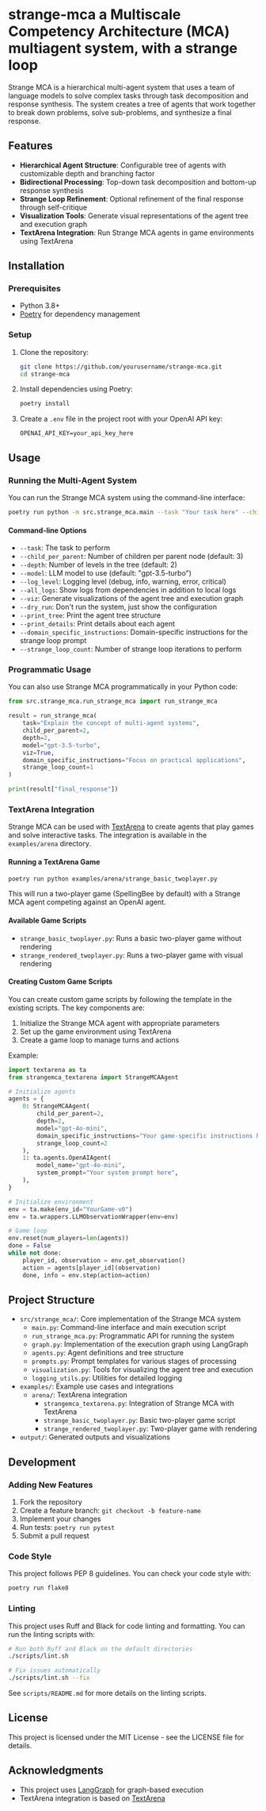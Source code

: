 # strange-mca a Multiscale Competency Architecture (MCA) multiagent system, with a strange loop

Strange MCA is a hierarchical multi-agent system that uses a team of language models to solve complex tasks through task decomposition and response synthesis. The system creates a tree of agents that work together to break down problems, solve sub-problems, and synthesize a final response.

## Features

- **Hierarchical Agent Structure**: Configurable tree of agents with customizable depth and branching factor
- **Bidirectional Processing**: Top-down task decomposition and bottom-up response synthesis
- **Strange Loop Refinement**: Optional refinement of the final response through self-critique
- **Visualization Tools**: Generate visual representations of the agent tree and execution graph
- **TextArena Integration**: Run Strange MCA agents in game environments using TextArena

## Installation

### Prerequisites

- Python 3.8+
- [Poetry](https://python-poetry.org/) for dependency management

### Setup

1. Clone the repository:
   ```bash
   git clone https://github.com/yourusername/strange-mca.git
   cd strange-mca
   ```

2. Install dependencies using Poetry:
   ```bash
   poetry install
   ```

3. Create a `.env` file in the project root with your OpenAI API key:
   ```
   OPENAI_API_KEY=your_api_key_here
   ```

## Usage

### Running the Multi-Agent System

You can run the Strange MCA system using the command-line interface:

```bash
poetry run python -m src.strange_mca.main --task "Your task here" --child_per_parent 3 --depth 2 --model "gpt-3.5-turbo"
```

#### Command-line Options

- `--task`: The task to perform
- `--child_per_parent`: Number of children per parent node (default: 3)
- `--depth`: Number of levels in the tree (default: 2)
- `--model`: LLM model to use (default: "gpt-3.5-turbo")
- `--log_level`: Logging level (debug, info, warning, error, critical)
- `--all_logs`: Show logs from dependencies in addition to local logs
- `--viz`: Generate visualizations of the agent tree and execution graph
- `--dry_run`: Don't run the system, just show the configuration
- `--print_tree`: Print the agent tree structure
- `--print_details`: Print details about each agent
- `--domain_specific_instructions`: Domain-specific instructions for the strange loop prompt
- `--strange_loop_count`: Number of strange loop iterations to perform

### Programmatic Usage

You can also use Strange MCA programmatically in your Python code:

```python
from src.strange_mca.run_strange_mca import run_strange_mca

result = run_strange_mca(
    task="Explain the concept of multi-agent systems",
    child_per_parent=2,
    depth=2,
    model="gpt-3.5-turbo",
    viz=True,
    domain_specific_instructions="Focus on practical applications",
    strange_loop_count=1
)

print(result["final_response"])
```

### TextArena Integration

Strange MCA can be used with [TextArena](https://github.com/microsoft/TextWorld) to create agents that play games and solve interactive tasks. The integration is available in the `examples/arena` directory.

#### Running a TextArena Game

```bash
poetry run python examples/arena/strange_basic_twoplayer.py
```

This will run a two-player game (SpellingBee by default) with a Strange MCA agent competing against an OpenAI agent.

#### Available Game Scripts

- `strange_basic_twoplayer.py`: Runs a basic two-player game without rendering
- `strange_rendered_twoplayer.py`: Runs a two-player game with visual rendering

#### Creating Custom Game Scripts

You can create custom game scripts by following the template in the existing scripts. The key components are:

1. Initialize the Strange MCA agent with appropriate parameters
2. Set up the game environment using TextArena
3. Create a game loop to manage turns and actions

Example:

```python
import textarena as ta
from strangemca_textarena import StrangeMCAAgent

# Initialize agents
agents = {
    0: StrangeMCAAgent(
        child_per_parent=2,
        depth=2,
        model="gpt-4o-mini",
        domain_specific_instructions="Your game-specific instructions here",
        strange_loop_count=2
    ),
    1: ta.agents.OpenAIAgent(
        model_name="gpt-4o-mini",
        system_prompt="Your system prompt here",
    ),
}

# Initialize environment
env = ta.make(env_id="YourGame-v0")
env = ta.wrappers.LLMObservationWrapper(env=env)

# Game loop
env.reset(num_players=len(agents))
done = False
while not done:
    player_id, observation = env.get_observation()
    action = agents[player_id](observation)
    done, info = env.step(action=action)
```

## Project Structure

- `src/strange_mca/`: Core implementation of the Strange MCA system
  - `main.py`: Command-line interface and main execution script
  - `run_strange_mca.py`: Programmatic API for running the system
  - `graph.py`: Implementation of the execution graph using LangGraph
  - `agents.py`: Agent definitions and tree structure
  - `prompts.py`: Prompt templates for various stages of processing
  - `visualization.py`: Tools for visualizing the agent tree and execution
  - `logging_utils.py`: Utilities for detailed logging
- `examples/`: Example use cases and integrations
  - `arena/`: TextArena integration
    - `strangemca_textarena.py`: Integration of Strange MCA with TextArena
    - `strange_basic_twoplayer.py`: Basic two-player game script
    - `strange_rendered_twoplayer.py`: Two-player game with rendering
- `output/`: Generated outputs and visualizations

## Development

### Adding New Features

1. Fork the repository
2. Create a feature branch: `git checkout -b feature-name`
3. Implement your changes
4. Run tests: `poetry run pytest`
5. Submit a pull request

### Code Style

This project follows PEP 8 guidelines. You can check your code style with:

```bash
poetry run flake8
```

### Linting

This project uses Ruff and Black for code linting and formatting. You can run the linting scripts with:

```bash
# Run both Ruff and Black on the default directories
./scripts/lint.sh

# Fix issues automatically
./scripts/lint.sh --fix
```

See `scripts/README.md` for more details on the linting scripts.

## License

This project is licensed under the MIT License - see the LICENSE file for details.

## Acknowledgments

- This project uses [LangGraph](https://github.com/langchain-ai/langgraph) for graph-based execution
- TextArena integration is based on [TextArena](https://github.com/microsoft/TextWorld) 